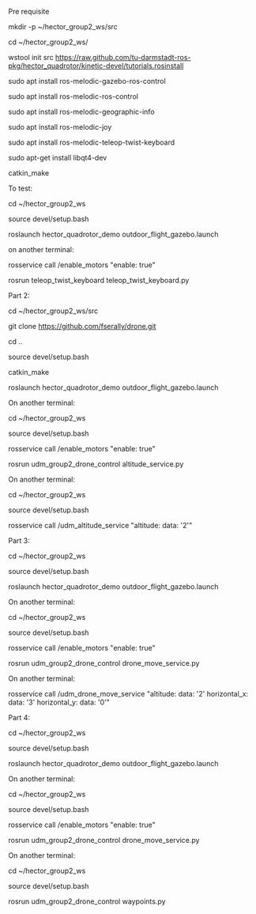 Pre requisite

mkdir -p ~/hector_group2_ws/src

cd ~/hector_group2_ws/

wstool init src https://raw.github.com/tu-darmstadt-ros-pkg/hector_quadrotor/kinetic-devel/tutorials.rosinstall

sudo apt install ros-melodic-gazebo-ros-control

sudo apt install ros-melodic-ros-control

sudo apt install ros-melodic-geographic-info

sudo apt install ros-melodic-joy

sudo apt install ros-melodic-teleop-twist-keyboard

sudo apt-get install libqt4-dev

catkin_make


To test:

cd ~/hector_group2_ws  

source devel/setup.bash

roslaunch hector_quadrotor_demo outdoor_flight_gazebo.launch

on another terminal:

rosservice call /enable_motors "enable: true"

rosrun teleop_twist_keyboard teleop_twist_keyboard.py

Part 2:

cd ~/hector_group2_ws/src

git clone https://github.com/fserally/drone.git

cd ..

source devel/setup.bash

catkin_make

roslaunch hector_quadrotor_demo outdoor_flight_gazebo.launch

On another terminal:

cd ~/hector_group2_ws

source devel/setup.bash

rosservice call /enable_motors "enable: true"

rosrun udm_group2_drone_control altitude_service.py

On another terminal:

cd ~/hector_group2_ws

source devel/setup.bash

rosservice call /udm_altitude_service "altitude: data: '2'"


Part 3:

cd ~/hector_group2_ws

source devel/setup.bash

roslaunch hector_quadrotor_demo outdoor_flight_gazebo.launch

On another terminal:

cd ~/hector_group2_ws

source devel/setup.bash

rosservice call /enable_motors "enable: true"

rosrun udm_group2_drone_control drone_move_service.py

On another terminal:

rosservice call /udm_drone_move_service "altitude:
  data: '2'
horizontal_x:
  data: '3'
horizontal_y:
  data: '0'"


Part 4:

cd ~/hector_group2_ws

source devel/setup.bash

roslaunch hector_quadrotor_demo outdoor_flight_gazebo.launch

On another terminal:

cd ~/hector_group2_ws

source devel/setup.bash

rosservice call /enable_motors "enable: true"

rosrun udm_group2_drone_control drone_move_service.py

On another terminal:

cd ~/hector_group2_ws

source devel/setup.bash

rosrun udm_group2_drone_control waypoints.py

